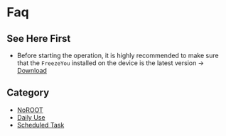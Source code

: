 # Faq

## See Here First
- Before starting the operation, it is highly recommended to make sure that the `FreezeYou` installed on the device is the latest version → [Download](../download/)

## Category
- [NoROOT](./mroot.md)
- [Daily Use](./daily.md)
- [Scheduled Task](./schedules.md)

